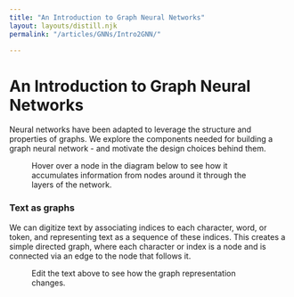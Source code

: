 ```yaml
---
title: "An Introduction to Graph Neural Networks"
layout: layouts/distill.njk
permalink: "/articles/GNNs/Intro2GNN/"

---
```


# An Introduction to Graph Neural Networks

Neural networks have been adapted to leverage the structure and properties of graphs. We explore the components needed for building a graph neural network - and motivate the design choices behind them.

  <figure class=teaser>
    <div id=layerwise-trace> </div>
    <figcaption>
Hover over a node in the diagram below to see how it accumulates information from nodes around it through the layers of the network.
    </figcaption>
</figure>

<h3 id="text-as-graphs">Text as graphs</h3>
<p>We can digitize text by associating indices to each character, word, or token, and representing text as a sequence of these indices. This creates a simple directed graph, where each character or index is a node and is connected via an edge to the node that follows it.</p>
<figure>
<div id='text-as-graph'></div>
<figcaption>
Edit the text above to see how the graph representation changes.
</figcaption>
</figure>
